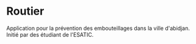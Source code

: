 # Routier
Application pour la prévention des embouteillages dans la ville d'abidjan. Initié par des étudiant de l'ESATIC.
